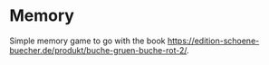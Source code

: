 # Memory

Simple memory game to go with the book https://edition-schoene-buecher.de/produkt/buche-gruen-buche-rot-2/.
 
